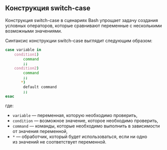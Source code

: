 ## Конструкция switch-case

Конструкция switch-case в сценариях Bash упрощает задачу создания условных операторов, которые сравнивают переменные с несколькими возможными значениями.

Синтаксис конструкции switch-case выглядит следующим образом:

```bash
case variable in
    condition1)
        command
        ;;
    condition2)
        command
        ;;
       *)
        default command
        ;;
esac
```

где:

- `variable` — переменная, которую необходимо проверить,
- `condition` — возможное значение, которое необходимо проверить,
- `command` — команды, которые необходимо выполнить в зависимости от значения переменной,
- `*` — обработчик, который будет использоваться, если ни одно из значений не соответствует переменной.